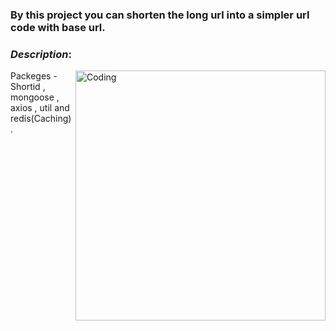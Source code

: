 
### By this project you can shorten the long url into a simpler url code with base url.

### ***Description***:



<img align="right" alt="Coding" width="400" src="https://user-images.githubusercontent.com/114577936/208366880-d42dc0cb-ae0e-4455-b97c-4722a6e34d33.jpg">

Packeges - Shortid , mongoose , axios , util and redis(Caching).
